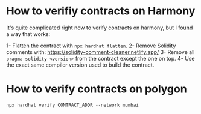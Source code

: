 # How to verifiy contracts on Harmony

It's quite complicated right now to verify contracts on harmony, but I found a way that works:

1- Flatten the contract with `npx hardhat flatten`.
2- Remove Solidity comments with: https://solidity-comment-cleaner.netlify.app/ 
3- Remove all `pragma solidity <version>` from the contract except the one on top.
4- Use the exact same compiler version used to build the contract.

# How to verify contracts on polygon


```
npx hardhat verify CONTRACT_ADDR --network mumbai
```